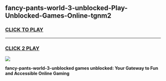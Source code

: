 
## fancy-pants-world-3-unblocked-Play-Unblocked-Games-Online-tgnm2
<h3>
<a href="https://premium76.site?title=fancy-pants-world-3-unblocked&ref=25A">CLICK TO PLAY</a></h3>
<hr>

<h3>
<a href="https://premium76.site?title=fancy-pants-world-3-unblocked&ref=25A">CLICK 2 PLAY</a>
  
</h3>

<a href="https://premium76.site?title=fancy-pants-world-3-unblocked&ref=25A"><img src="https://clearcache.store/games.png"></a>


**fancy-pants-world-3-unblocked games unblocked: Your Gateway to Fun and Accessible Online Gaming**
